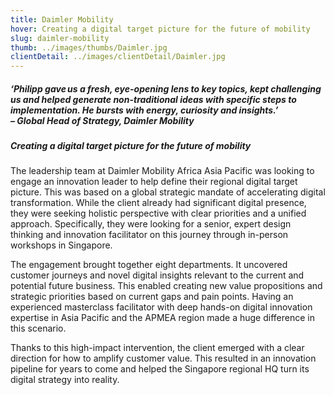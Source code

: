 ```yaml
---
title: Daimler Mobility
hover: Creating a digital target picture for the future of mobility
slug: daimler-mobility
thumb: ../images/thumbs/Daimler.jpg
clientDetail: ../images/clientDetail/Daimler.jpg
---
```


##### ‘Philipp gave us a fresh, eye-opening lens to key topics, kept challenging us and helped generate non-traditional ideas with specific steps to implementation. He bursts with energy, curiosity and insights.’ <br/> – Global Head of Strategy, Daimler Mobility

##### Creating a digital target picture for the future of mobility

The leadership team at Daimler Mobility Africa Asia Pacific was looking to engage an innovation leader to help define their regional digital target picture. This was based on a global strategic mandate of accelerating digital transformation. While the client already had significant digital presence, they were seeking holistic perspective with clear priorities and a unified approach. Specifically, they were looking for a senior, expert design thinking and innovation facilitator on this journey through in-person workshops in Singapore.

The engagement brought together eight departments. It uncovered customer journeys and novel digital insights relevant to the current and potential future business. This enabled creating new value propositions and strategic priorities based on current gaps and pain points. Having an experienced masterclass facilitator with deep hands-on digital innovation expertise in Asia Pacific and the APMEA region made a huge difference in this scenario.

Thanks to this high-impact intervention, the client emerged with a clear direction for how to amplify customer value. This resulted in an innovation pipeline for years to come and helped the Singapore regional HQ turn its digital strategy into reality.
